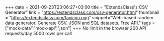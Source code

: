 +++
date = 2021-09-23T23:06:27+03:00
title = "ExtendsClass's CSV Generator"
link = "https://extendsclass.com/csv-generator.html"
thumbnail = "https://extendsclass.com/favicon.png"
snippet="Web-based random data generator. Generate CSV, JSON and SQL datasets. Free API."
tags = ["mock-data","mock-api","json"]
+++ 
No limit in the browser
200 API requests/day
5000 rows per call

